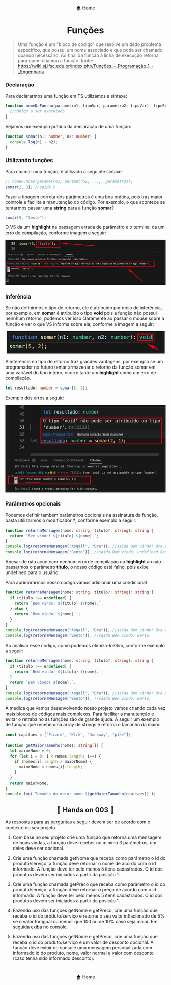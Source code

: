 <center>

[🏠 Home](../index.md)

</center>

#

<h1 align="center">Funções</h1>

> Uma função é um "bloco de código" que resolve um dado problema específico, que possui um nome associado e que pode ser chamado quando necessário. Ao final da função a linha de execução retorna para quem chamou a função. fonte: https://wiki.sj.ifsc.edu.br/index.php/Funções_-_Programação_1_-_Engenharia

### Declaração

Para declararmos uma função em TS utilizamos a sintaxe:

```typescript
function nomeDaFuncao(parametro1: tipoVar, parametro2: tipoVar): tipoRetorno {
  //código a ser executado
}
```

Vejamos um exemplo prático da declaração de uma função:

```typescript
function somar(n1: number, n2: number) {
  console.log(n1 + n2);
}
```

### Utilizando funções

Para chamar uma função, é utilizado a seguinte sintaxe:

```typescript
// nomeFuncao(parametro1, parametro2, ...,  parametroX);
somar(2, 3); //saída 5
```

Fazer a tipagem correta dos parâmetros é uma boa prática, pois traz maior controle e facilita a manutenção do código. Por exemplo, o que acontece se tentarmos passar uma **string** para a função **somar**?

```typescript
somar(5, "teste");
```

O VS da um **highlight** na passagem errada de parâmetro e o terminal da um erro de compilação, conforme imagem a seguir:

<div align="center">

![Highlight do VS sobre uso errado da função somar e terminal com erro de compilação](./img/00005.png)

</div>

### Inferência

Se não definirmos o tipo de retorno, ele é atribuido por meio de inferência, por exemplo, em **somar** é atribuido o tipo **void** pois a função não possui nennhum retorno, podemos ver isso claramente ao passar o mouse sobre a função e ver o que VS informa sobre ela, conforme a imagem a seguir:

<div align="center">

![Mensagem retornada pelo VS sobre a função somar](./img/00004.png)

</div>

A inferência no tipo de retorno traz grandes vantagens, por exemplo se um programador no futuro tentar armazenar o retorno da função somar em uma variável do tipo inteiro, ocorre tanto um **highlight** como um erro de compilação.

```typescript
let resultado: number = somar(5, 2);
```

Exemplo dos erros a seguir:

<div align="center">

![Mensagem retornada pelo VS sobre a função somar](./img/00006.png)

</div>

### Parâmetros opcionais

Podemos definir também parâmetros opcionais na assinatura da função, basta utilizarmos o modificador **?**, conforme exemplo a seguir:

```typescript
function retornaMensagem(nome: string, titulo?: string): string {
  return `Bem vindo! ${titulo} ${nome}.`;
}
console.log(retornaMensagem("Abgail", "Dra")); //saída Bem vindo! Dra Abgail.
console.log(retornaMensagem("Bento")); //saída Bem vindo! undefined Bento.
```

Apesar de não acontecer nenhum erro de compilação ou **highlight** ao não passarmos o parâmetro **titulo**, o nosso código está falho, pois exibe undefined para o usuário.

Para aprimorarmos nosso código vamos adicionar uma condicional

```typescript
function retornaMensagem(nome: string, titulo?: string): string {
  if (titulo !== undefined) {
    return `Bem vindo! ${titulo} ${nome}.`;
  } else {
    return `Bem vindo! ${nome}.`;
  }
}
console.log(retornaMensagem("Abgail", "Dra")); //saída Bem vindo! Dra Abgail.
console.log(retornaMensagem("Bento")); //saída Bem vindo! Bento.
```

Ao analisar esse código, como podemos otimiza-lo?Sim, conforme exemplo a seguir:

```typescript
function retornaMensagem(nome: string, titulo?: string): string {
  if (titulo !== undefined) {
    return `Bem vindo! ${titulo} ${nome}.`;
  }
  return `Bem vindo! ${nome}.`;
}
console.log(retornaMensagem("Abgail", "Dra")); //saída Bem vindo! Dra Abgail.
console.log(retornaMensagem("Bento")); //saída Bem vindo! Bento.
```

A medida que vamos desenvolvendo nosso projeto vamos criando cada vez mais blocos de códigos mais complexos. Para facilitar a manutenção e evitar o retrabalho as funções são de grande ajuda. A seguir um exemplo de função que recebe uma array de strings e retorna o tamanho da maior.

```typescript
const capitaes = ["Picard", "Kirk", "Janeway", "pike"];

function getMaiorTamanho(nomes: string[]) {
  let maiorNome = 0;
  for (let i = 0; i < nomes.length; i++) {
    if (nomes[i].length > maiorNome) {
      maiorNome = nomes[i].length;
    }
  }
  return maiorNome;
}
console.log(`Tamanho do maior nome ${getMaiorTamanho(capitaes)}`);
```

<h2 align="center"> 
	🎲 Hands on 003 🎲
</h2>

As respostas para as perguntas a seguir devem ser de acordo com o contexto do seu projeto.

1. Com base no seu projeto crie uma função que retorna uma mensagem de boas vindas, a função deve receber no minimo 3 parâmetros, um deles deve ser opcional.

2. Crie uma função chamada getNome que receba como parâmetro o id do produto/serviço, a função deve retornar o nome de acordo com o id informado. A função deve ter pelo menos 5 itens cadastrados. O id dos produtos devem ser iniciados a partir da posição 1.

3. Crie uma função chamada getPreco que receba como parâmetro o id do produto/serviço, a função deve retornar o preço de acordo com o id informado. A função deve ter pelo menos 5 itens cadastrados. O id dos produtos devem ser iniciados a partir da posição 1.

4. Fazendo uso das funçoes getNome e getPreco, crie uma função que receba o id do produto/serviço e retorne o seu valor inflacionado de 5% se o valor for igual ou menor que 100 ou de 10% caso seja maior. Em seguida exiba no console.

5. Fazendo uso das funçoes getNome e getPreco, crie uma função que receba o id do produto/serviço e um valor de desconto opcional. A função deve exibir no console uma mensagem personalizada com informado id do produto, nome, valor normal e valor com desconto (caso tenha sido informado desconto).

#

<center>

[🏠 Home](../index.md)

</center>
